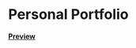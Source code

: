 # Personal Portfolio


**[Preview](https://kgarcia5454.github.io/Personal-Portfolio/HTML/index.html)**
